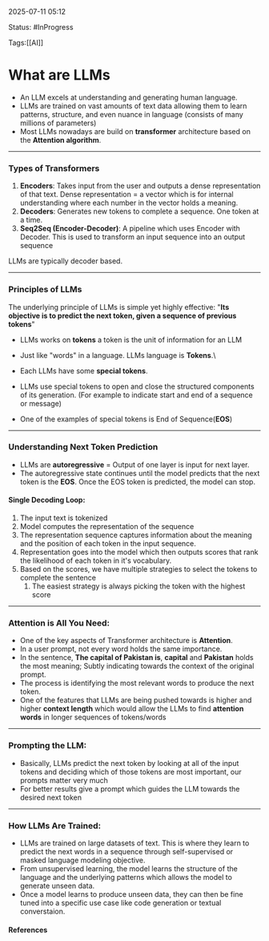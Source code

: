 
2025-07-11 05:12

Status: #InProgress 

Tags:[[AI]]

# What are LLMs

- An LLM excels at understanding and generating human language.
- LLMs are trained on vast amounts of text data allowing them to learn patterns, structure, and even nuance in language (consists of many millions of parameters)
- Most LLMs nowadays are build on **transformer** architecture based on the **Attention algorithm**. 

___

### Types of Transformers

1. **Encoders**: Takes input from the user and outputs a dense representation of that text. Dense representation = a vector which is for internal understanding where each number in the vector holds a meaning.
2. **Decoders**: Generates new tokens to complete a sequence. One token at a time.
3. **Seq2Seq (Encoder-Decoder)**: A pipeline which uses Encoder with Decoder. This is used to transform an input sequence into an output sequence

LLMs are typically decoder based.

___

### Principles of LLMs

The underlying principle of LLMs is simple yet highly effective:
	"**Its objective is to predict the next token, given a sequence of previous tokens**"

- LLMs works on **tokens** a token is the unit of information for an LLM
- Just like "words" in a language. LLMs language is **Tokens**.\

- Each LLMs have some **special tokens**.
- LLMs use special tokens to open and close the structured components of its generation. (For example to indicate start and end of a sequence or message)
- One of the examples of special tokens is End of Sequence(**EOS**)

___

### Understanding Next Token Prediction

- LLMs are **autoregressive** = Output of one layer is input for next layer.
- The autoregressive state continues until the model predicts that the next token is the **EOS**. Once the EOS token is predicted, the model can stop.

#### Single Decoding Loop:

1. The input text is tokenized
2. Model computes the representation of the sequence 
3. The representation sequence captures information about the meaning and the position of each token in the input sequence.
4. Representation goes into the model which then outputs scores that rank the likelihood of each token in it's vocabulary.
5. Based on the scores, we have multiple strategies to select the tokens to complete the sentence
	1. The easiest strategy is always picking the token with the highest score

___

### Attention is All You Need:

- One of the key aspects of Transformer architecture is **Attention**.
- In a user prompt, not every word holds the same importance.
- In the sentence, **The capital of Pakistan is**, **capital** and **Pakistan** holds the most meaning; Subtly indicating towards the context of the original prompt.
- The process is identifying the most relevant words to produce the next token.
- One of the features that LLMs are being pushed towards is higher and higher **context length** which would allow the LLMs to find **attention words** in longer sequences of tokens/words 

___

### Prompting the LLM:

- Basically, LLMs predict the next token by looking at all of the input tokens and deciding which of those tokens are most important, our prompts matter very much
- For better results give a prompt which guides the LLM towards the desired next token

___

### How LLMs Are Trained:

- LLMs are trained on large datasets of text. This is where they learn to predict the next words in a sequence through self-supervised or masked language modeling objective.
- From unsupervised learning, the model learns the structure of the language and the underlying patterns which allows the model to generate unseen data.
- Once a model learns to produce unseen data, they can then be fine tuned into a specific use case like code generation or textual converstaion.






#### References
